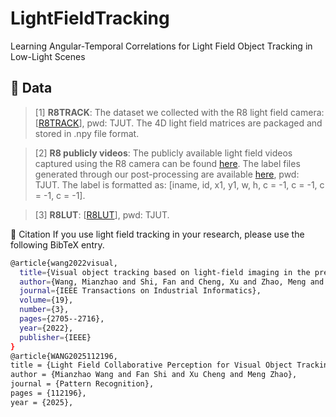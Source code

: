 # LightFieldTracking
Learning Angular-Temporal Correlations for Light Field Object Tracking in Low-Light Scenes
## 🎃 Data
> [1] **R8TRACK**: The dataset we collected with the R8 light field camera: [[R8TRACK](https://pan.baidu.com/s/1sv5nDuY2rOaDlMWHyDdnVg?pwd=TJUT)], pwd: TJUT. The 4D light field matrices are packaged and stored in .npy file format.

> [2] **R8 publicly videos**: The publicly available light field videos captured using the R8 camera can be found [here](http://clim.inria.fr/Datasets/RaytrixR8Dataset-5x5/index.html). The label files generated through our post-processing are available [here](https://pan.baidu.com/s/1O6IgO5X3_miEt94oCcLH3Q?pwd=TJUT), pwd: TJUT. The label is formatted as: [iname, id, x1, y1, w, h, c = -1, c = -1, c = -1, c = -1].

> [3] **R8LUT**: [[R8LUT](https://pan.baidu.com/s/1s_bZPm8k31SdTdC5XIYWLw?pwd=TJUT)], pwd: TJUT.

🎃 Citation
If you use light field tracking in your research, please use the following BibTeX entry.
```bash
@article{wang2022visual,
  title={Visual object tracking based on light-field imaging in the presence of similar distractors},
  author={Wang, Mianzhao and Shi, Fan and Cheng, Xu and Zhao, Meng and Zhang, Yao and Jia, Chen and Tian, Weiwei and Chen, Shengyong},
  journal={IEEE Transactions on Industrial Informatics},
  volume={19},
  number={3},
  pages={2705--2716},
  year={2022},
  publisher={IEEE}
}
@article{WANG2025112196,
title = {Light Field Collaborative Perception for Visual Object Tracking},
author = {Mianzhao Wang and Fan Shi and Xu Cheng and Meng Zhao},
journal = {Pattern Recognition},
pages = {112196},
year = {2025},
```
